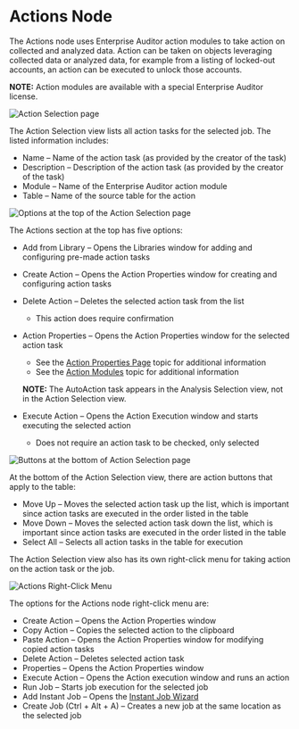 # Actions Node

The Actions node uses Enterprise Auditor action modules to take action on collected and analyzed
data. Action can be taken on objects leveraging collected data or analyzed data, for example from a
listing of locked-out accounts, an action can be executed to unlock those accounts.

**NOTE:** Action modules are available with a special Enterprise Auditor license.

![Action Selection page](/img/versioned_docs/accessanalyzer_11.6/accessanalyzer/admin/action/actionselection.webp)

The Action Selection view lists all action tasks for the selected job. The listed information
includes:

- Name – Name of the action task (as provided by the creator of the task)
- Description – Description of the action task (as provided by the creator of the task)
- Module – Name of the Enterprise Auditor action module
- Table – Name of the source table for the action

![Options at the top of the Action Selection page](/img/versioned_docs/accessanalyzer_11.6/accessanalyzer/admin/jobs/job/configure/actionselectionoptions.webp)

The Actions section at the top has five options:

- Add from Library – Opens the Libraries window for adding and configuring pre-made action tasks
- Create Action – Opens the Action Properties window for creating and configuring action tasks
- Delete Action – Deletes the selected action task from the list

  - This action does require confirmation

- Action Properties – Opens the Action Properties window for the selected action task

  - See the
    [Action Properties Page](/docs/accessanalyzer/11.6/accessanalyzer/admin/action/overview.md#action-properties-page)
    topic for additional information
  - See the
    [Action Modules](/docs/accessanalyzer/11.6/accessanalyzer/admin/action/overview.md)
    topic for additional information

  **NOTE:** The AutoAction task appears in the Analysis Selection view, not in the Action
  Selection view.

- Execute Action – Opens the Action Execution window and starts executing the selected action

  - Does not require an action task to be checked, only selected

![Buttons at the bottom of Action Selection page](/img/versioned_docs/accessanalyzer_11.6/accessanalyzer/admin/jobs/job/configure/actionselectiontablebuttons.webp)

At the bottom of the Action Selection view, there are action buttons that apply to the table:

- Move Up – Moves the selected action task up the list, which is important since action tasks are
  executed in the order listed in the table
- Move Down – Moves the selected action task down the list, which is important since action tasks
  are executed in the order listed in the table
- Select All – Selects all action tasks in the table for execution

The Action Selection view also has its own right-click menu for taking action on the action task or
the job.

![Actions Right-Click Menu](/img/versioned_docs/accessanalyzer_11.6/accessanalyzer/admin/jobs/job/configure/actionsrightclickmenu.webp)

The options for the Actions node right-click menu are:

- Create Action – Opens the Action Properties window
- Copy Action – Copies the selected action to the clipboard
- Paste Action – Opens the Action Properties window for modifying copied action tasks
- Delete Action – Deletes selected action task
- Properties – Opens the Action Properties window
- Execute Action – Opens the Action execution window and runs an action
- Run Job – Starts job execution for the selected job
- Add Instant Job – Opens the
  [Instant Job Wizard](/docs/accessanalyzer/11.6/accessanalyzer/admin/jobs/instantjobs/overview.md)
- Create Job (Ctrl + Alt + A) – Creates a new job at the same location as the selected job
